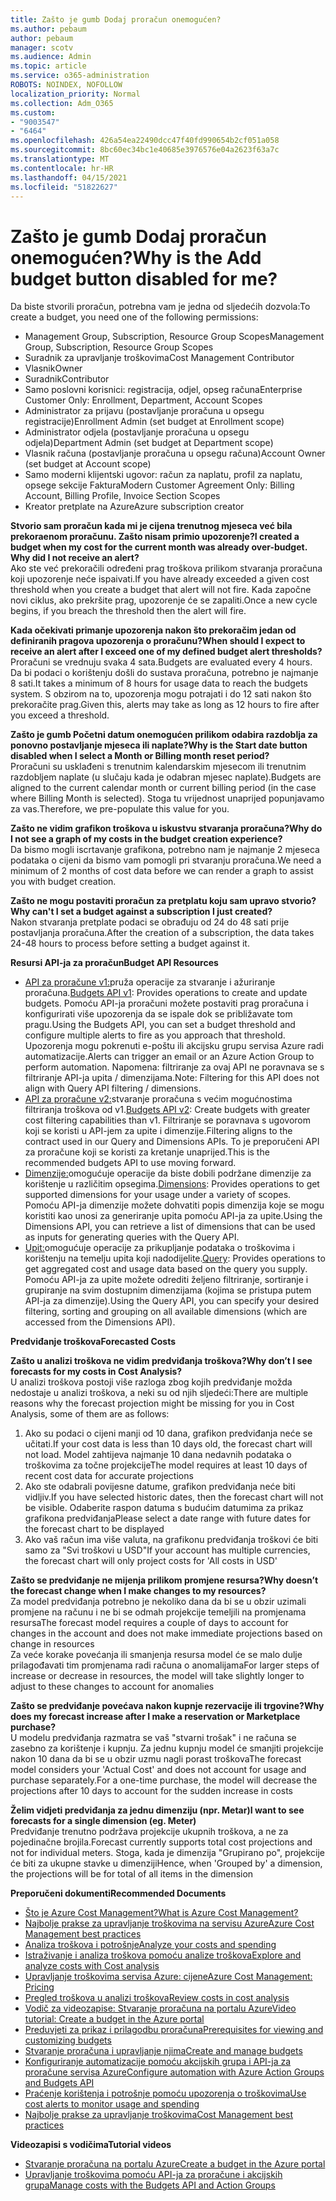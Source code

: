 ```yaml
---
title: Zašto je gumb Dodaj proračun onemogućen?
ms.author: pebaum
author: pebaum
manager: scotv
ms.audience: Admin
ms.topic: article
ms.service: o365-administration
ROBOTS: NOINDEX, NOFOLLOW
localization_priority: Normal
ms.collection: Adm_O365
ms.custom:
- "9003547"
- "6464"
ms.openlocfilehash: 426a54ea22490dcc47f40fd990654b2cf051a058
ms.sourcegitcommit: 8bc60ec34bc1e40685e3976576e04a2623f63a7c
ms.translationtype: MT
ms.contentlocale: hr-HR
ms.lasthandoff: 04/15/2021
ms.locfileid: "51822627"
---
```

# <a name="why-is-the-add-budget-button-disabled-for-me"></a><span data-ttu-id="9cec1-102">Zašto je gumb Dodaj proračun onemogućen?</span><span class="sxs-lookup"><span data-stu-id="9cec1-102">Why is the Add budget button disabled for me?</span></span>

<span data-ttu-id="9cec1-103">Da biste stvorili proračun, potrebna vam je jedna od sljedećih dozvola:</span><span class="sxs-lookup"><span data-stu-id="9cec1-103">To create a budget, you need one of the following permissions:</span></span>

- <span data-ttu-id="9cec1-104">Management Group, Subscription, Resource Group Scopes</span><span class="sxs-lookup"><span data-stu-id="9cec1-104">Management Group, Subscription, Resource Group Scopes</span></span>
- <span data-ttu-id="9cec1-105">Suradnik za upravljanje troškovima</span><span class="sxs-lookup"><span data-stu-id="9cec1-105">Cost Management Contributor</span></span>
- <span data-ttu-id="9cec1-106">Vlasnik</span><span class="sxs-lookup"><span data-stu-id="9cec1-106">Owner</span></span>
- <span data-ttu-id="9cec1-107">Suradnik</span><span class="sxs-lookup"><span data-stu-id="9cec1-107">Contributor</span></span>
- <span data-ttu-id="9cec1-108">Samo poslovni korisnici: registracija, odjel, opseg računa</span><span class="sxs-lookup"><span data-stu-id="9cec1-108">Enterprise Customer Only: Enrollment, Department, Account Scopes</span></span>
- <span data-ttu-id="9cec1-109">Administrator za prijavu (postavljanje proračuna u opsegu registracije)</span><span class="sxs-lookup"><span data-stu-id="9cec1-109">Enrollment Admin (set budget at Enrollment scope)</span></span>
- <span data-ttu-id="9cec1-110">Administrator odjela (postavljanje proračuna u opsegu odjela)</span><span class="sxs-lookup"><span data-stu-id="9cec1-110">Department Admin (set budget at Department scope)</span></span>
- <span data-ttu-id="9cec1-111">Vlasnik računa (postavljanje proračuna u opsegu računa)</span><span class="sxs-lookup"><span data-stu-id="9cec1-111">Account Owner (set budget at Account scope)</span></span>
- <span data-ttu-id="9cec1-112">Samo moderni klijentski ugovor: račun za naplatu, profil za naplatu, opsege sekcije Faktura</span><span class="sxs-lookup"><span data-stu-id="9cec1-112">Modern Customer Agreement Only: Billing Account, Billing Profile, Invoice Section Scopes</span></span>
- <span data-ttu-id="9cec1-113">Kreator pretplate na Azure</span><span class="sxs-lookup"><span data-stu-id="9cec1-113">Azure subscription creator</span></span>

<span data-ttu-id="9cec1-114">**Stvorio sam proračun kada mi je cijena trenutnog mjeseca već bila prekoraenom proračunu. Zašto nisam primio upozorenje?**</span><span class="sxs-lookup"><span data-stu-id="9cec1-114">**I created a budget when my cost for the current month was already over-budget. Why did I not receive an alert?**</span></span>  
<span data-ttu-id="9cec1-115">Ako ste već prekoračili određeni prag troškova prilikom stvaranja proračuna koji upozorenje neće ispaivati.</span><span class="sxs-lookup"><span data-stu-id="9cec1-115">If you have already exceeded a given cost threshold when you create a budget that alert will not fire.</span></span> <span data-ttu-id="9cec1-116">Kada započne novi ciklus, ako prekršite prag, upozorenje će se zapaliti.</span><span class="sxs-lookup"><span data-stu-id="9cec1-116">Once a new cycle begins, if you breach the threshold then the alert will fire.</span></span>

<span data-ttu-id="9cec1-117">**Kada očekivati primanje upozorenja nakon što prekoračim jedan od definiranih pragova upozorenja o proračunu?**</span><span class="sxs-lookup"><span data-stu-id="9cec1-117">**When should I expect to receive an alert after I exceed one of my defined budget alert thresholds?**</span></span>  
<span data-ttu-id="9cec1-118">Proračuni se vrednuju svaka 4 sata.</span><span class="sxs-lookup"><span data-stu-id="9cec1-118">Budgets are evaluated every 4 hours.</span></span> <span data-ttu-id="9cec1-119">Da bi podaci o korištenju došli do sustava proračuna, potrebno je najmanje 8 sati.</span><span class="sxs-lookup"><span data-stu-id="9cec1-119">It takes a minimum of 8 hours for usage data to reach the budgets system.</span></span> <span data-ttu-id="9cec1-120">S obzirom na to, upozorenja mogu potrajati i do 12 sati nakon što prekoračite prag.</span><span class="sxs-lookup"><span data-stu-id="9cec1-120">Given this, alerts may take as long as 12 hours to fire after you exceed a threshold.</span></span>

<span data-ttu-id="9cec1-121">**Zašto je gumb Početni datum onemogućen prilikom odabira razdoblja za ponovno postavljanje mjeseca ili naplate?**</span><span class="sxs-lookup"><span data-stu-id="9cec1-121">**Why is the Start date button disabled when I select a Month or Billing month reset period?**</span></span>  
<span data-ttu-id="9cec1-122">Proračuni su usklađeni s trenutnim kalendarskim mjesecom ili trenutnim razdobljem naplate (u slučaju kada je odabran mjesec naplate).</span><span class="sxs-lookup"><span data-stu-id="9cec1-122">Budgets are aligned to the current calendar month or current billing period (in the case where Billing Month is selected).</span></span> <span data-ttu-id="9cec1-123">Stoga tu vrijednost unaprijed popunjavamo za vas.</span><span class="sxs-lookup"><span data-stu-id="9cec1-123">Therefore, we pre-populate this value for you.</span></span>

<span data-ttu-id="9cec1-124">**Zašto ne vidim grafikon troškova u iskustvu stvaranja proračuna?**</span><span class="sxs-lookup"><span data-stu-id="9cec1-124">**Why do I not see a graph of my costs in the budget creation experience?**</span></span>  
<span data-ttu-id="9cec1-125">Da bismo mogli iscrtavanje grafikona, potrebno nam je najmanje 2 mjeseca podataka o cijeni da bismo vam pomogli pri stvaranju proračuna.</span><span class="sxs-lookup"><span data-stu-id="9cec1-125">We need a minimum of 2 months of cost data before we can render a graph to assist you with budget creation.</span></span>

<span data-ttu-id="9cec1-126">**Zašto ne mogu postaviti proračun za pretplatu koju sam upravo stvorio?**</span><span class="sxs-lookup"><span data-stu-id="9cec1-126">**Why can't I set a budget against a subscription I just created?**</span></span>  
<span data-ttu-id="9cec1-127">Nakon stvaranja pretplate podaci se obrađuju od 24 do 48 sati prije postavljanja proračuna.</span><span class="sxs-lookup"><span data-stu-id="9cec1-127">After the creation of a subscription, the data takes 24-48 hours to process before setting a budget against it.</span></span>

<span data-ttu-id="9cec1-128">**Resursi API-ja za proračun**</span><span class="sxs-lookup"><span data-stu-id="9cec1-128">**Budget API Resources**</span></span>

- <span data-ttu-id="9cec1-129">[API za proračune v1:](https://docs.microsoft.com/rest/api/consumption/budgets?WT.mc_id=Portal-Microsoft_Azure_Support)pruža operacije za stvaranje i ažuriranje proračuna.</span><span class="sxs-lookup"><span data-stu-id="9cec1-129">[Budgets API v1](https://docs.microsoft.com/rest/api/consumption/budgets?WT.mc_id=Portal-Microsoft_Azure_Support): Provides operations to create and update budgets.</span></span> <span data-ttu-id="9cec1-130">Pomoću API-ja proračuni možete postaviti prag proračuna i konfigurirati više upozorenja da se ispale dok se približavate tom pragu.</span><span class="sxs-lookup"><span data-stu-id="9cec1-130">Using the Budgets API, you can set a budget threshold and configure multiple alerts to fire as you approach that threshold.</span></span> <span data-ttu-id="9cec1-131">Upozorenja mogu pokrenuti e-poštu ili akcijsku grupu servisa Azure radi automatizacije.</span><span class="sxs-lookup"><span data-stu-id="9cec1-131">Alerts can trigger an email or an Azure Action Group to perform automation.</span></span> <span data-ttu-id="9cec1-132">Napomena: filtriranje za ovaj API ne poravnava se s filtriranje API-ja upita / dimenzijama.</span><span class="sxs-lookup"><span data-stu-id="9cec1-132">Note: Filtering for this API does not align with Query API filtering / dimensions.</span></span>
- <span data-ttu-id="9cec1-133">[API za proračune v2:](https://github.com/Azure/azure-rest-api-specs/blob/master/specification/cost-management/resource-manager/Microsoft.CostManagement/preview/2019-04-01-preview/examples/CreateOrUpdateBudget.json)stvaranje proračuna s većim mogućnostima filtriranja troškova od v1.</span><span class="sxs-lookup"><span data-stu-id="9cec1-133">[Budgets API v2](https://github.com/Azure/azure-rest-api-specs/blob/master/specification/cost-management/resource-manager/Microsoft.CostManagement/preview/2019-04-01-preview/examples/CreateOrUpdateBudget.json): Create budgets with greater cost filtering capabilities than v1.</span></span> <span data-ttu-id="9cec1-134">Filtriranje se poravnava s ugovorom koji se koristi u API-jem za upite i dimenzije.</span><span class="sxs-lookup"><span data-stu-id="9cec1-134">Filtering aligns to the contract used in our Query and Dimensions APIs.</span></span> <span data-ttu-id="9cec1-135">To je preporučeni API za proračune koji se koristi za kretanje unaprijed.</span><span class="sxs-lookup"><span data-stu-id="9cec1-135">This is the recommended budgets API to use moving forward.</span></span>
- <span data-ttu-id="9cec1-136">[Dimenzije:](https://docs.microsoft.com/rest/api/cost-management/dimensions?WT.mc_id=Portal-Microsoft_Azure_Support)omogućuje operacije da biste dobili podržane dimenzije za korištenje u različitim opsegima.</span><span class="sxs-lookup"><span data-stu-id="9cec1-136">[Dimensions](https://docs.microsoft.com/rest/api/cost-management/dimensions?WT.mc_id=Portal-Microsoft_Azure_Support): Provides operations to get supported dimensions for your usage under a variety of scopes.</span></span> <span data-ttu-id="9cec1-137">Pomoću API-ja dimenzije možete dohvatiti popis dimenzija koje se mogu koristiti kao unosi za generiranje upita pomoću API-ja za upite.</span><span class="sxs-lookup"><span data-stu-id="9cec1-137">Using the Dimensions API, you can retrieve a list of dimensions that can be used as inputs for generating queries with the Query API.</span></span>
- <span data-ttu-id="9cec1-138">[Upit:](https://docs.microsoft.com/rest/api/cost-management/query?WT.mc_id=Portal-Microsoft_Azure_Support)omogućuje operacije za prikupljanje podataka o troškovima i korištenju na temelju upita koji nadodijelite.</span><span class="sxs-lookup"><span data-stu-id="9cec1-138">[Query](https://docs.microsoft.com/rest/api/cost-management/query?WT.mc_id=Portal-Microsoft_Azure_Support): Provides operations to get aggregated cost and usage data based on the query you supply.</span></span> <span data-ttu-id="9cec1-139">Pomoću API-ja za upite možete odrediti željeno filtriranje, sortiranje i grupiranje na svim dostupnim dimenzijama (kojima se pristupa putem API-ja za dimenzije).</span><span class="sxs-lookup"><span data-stu-id="9cec1-139">Using the Query API, you can specify your desired filtering, sorting and grouping on all available dimensions (which are accessed from the Dimensions API).</span></span>

<span data-ttu-id="9cec1-140">**Predviđanje troškova**</span><span class="sxs-lookup"><span data-stu-id="9cec1-140">**Forecasted Costs**</span></span>

<span data-ttu-id="9cec1-141">**Zašto u analizi troškova ne vidim predviđanja troškova?**</span><span class="sxs-lookup"><span data-stu-id="9cec1-141">**Why don’t I see forecasts for my costs in Cost Analysis?**</span></span>  
<span data-ttu-id="9cec1-142">U analizi troškova postoji više razloga zbog kojih predviđanje možda nedostaje u analizi troškova, a neki su od njih sljedeći:</span><span class="sxs-lookup"><span data-stu-id="9cec1-142">There are multiple reasons why the forecast projection might be missing for you in Cost Analysis, some of them are as follows:</span></span>

1. <span data-ttu-id="9cec1-143">Ako su podaci o cijeni manji od 10 dana, grafikon predviđanja neće se učitati.</span><span class="sxs-lookup"><span data-stu-id="9cec1-143">If your cost data is less than 10 days old, the forecast chart will not load.</span></span> <span data-ttu-id="9cec1-144">Model zahtijeva najmanje 10 dana nedavnih podataka o troškovima za točne projekcije</span><span class="sxs-lookup"><span data-stu-id="9cec1-144">The model requires at least 10 days of recent cost data for accurate projections</span></span>
2. <span data-ttu-id="9cec1-145">Ako ste odabrali povijesne datume, grafikon predviđanja neće biti vidljiv.</span><span class="sxs-lookup"><span data-stu-id="9cec1-145">If you have selected historic dates, then the forecast chart will not be visible.</span></span> <span data-ttu-id="9cec1-146">Odaberite raspon datuma s budućim datumima za prikaz grafikona predviđanja</span><span class="sxs-lookup"><span data-stu-id="9cec1-146">Please select a date range with future dates for the forecast chart to be displayed</span></span>
3. <span data-ttu-id="9cec1-147">Ako vaš račun ima više valuta, na grafikonu predviđanja troškovi će biti samo za "Svi troškovi u USD"</span><span class="sxs-lookup"><span data-stu-id="9cec1-147">If your account has multiple currencies, the forecast chart will only project costs for 'All costs in USD'</span></span>

<span data-ttu-id="9cec1-148">**Zašto se predviđanje ne mijenja prilikom promjene resursa?**</span><span class="sxs-lookup"><span data-stu-id="9cec1-148">**Why doesn’t the forecast change when I make changes to my resources?**</span></span>  
<span data-ttu-id="9cec1-149">Za model predviđanja potrebno je nekoliko dana da bi se u obzir uzimali promjene na računu i ne bi se odmah projekcije temeljili na promjenama resursa</span><span class="sxs-lookup"><span data-stu-id="9cec1-149">The forecast model requires a couple of days to account for changes in the account and does not make immediate projections based on change in resources</span></span>  
<span data-ttu-id="9cec1-150">Za veće korake povećanja ili smanjenja resursa model će se malo dulje prilagođavati tim promjenama radi računa o anomalijama</span><span class="sxs-lookup"><span data-stu-id="9cec1-150">For larger steps of increase or decrease in resources, the model will take slightly longer to adjust to these changes to account for anomalies</span></span>

<span data-ttu-id="9cec1-151">**Zašto se predviđanje povećava nakon kupnje rezervacije ili trgovine?**</span><span class="sxs-lookup"><span data-stu-id="9cec1-151">**Why does my forecast increase after I make a reservation or Marketplace purchase?**</span></span>  
<span data-ttu-id="9cec1-152">U modelu predviđanja razmatra se vaš "stvarni trošak" i ne računa se zasebno za korištenje i kupnju. Za jednu kupnju model će smanjiti projekcije nakon 10 dana da bi se u obzir uzmu nagli porast troškova</span><span class="sxs-lookup"><span data-stu-id="9cec1-152">The forecast model considers your 'Actual Cost' and does not account for usage and purchase separately.For a one-time purchase, the model will decrease the projections after 10 days to account for the sudden increase in costs</span></span>

<span data-ttu-id="9cec1-153">**Želim vidjeti predviđanja za jednu dimenziju (npr. Metar)**</span><span class="sxs-lookup"><span data-stu-id="9cec1-153">**I want to see forecasts for a single dimension (eg. Meter)**</span></span>  
<span data-ttu-id="9cec1-154">Predviđanje trenutno podržava projekcije ukupnih troškova, a ne za pojedinačne brojila.</span><span class="sxs-lookup"><span data-stu-id="9cec1-154">Forecast currently supports total cost projections and not for individual meters.</span></span> <span data-ttu-id="9cec1-155">Stoga, kada je dimenzija "Grupirano po", projekcije će biti za ukupne stavke u dimenziji</span><span class="sxs-lookup"><span data-stu-id="9cec1-155">Hence, when 'Grouped by' a dimension, the projections will be for total of all items in the dimension</span></span>

<span data-ttu-id="9cec1-156">**Preporučeni dokumenti**</span><span class="sxs-lookup"><span data-stu-id="9cec1-156">**Recommended Documents**</span></span>

- [<span data-ttu-id="9cec1-157">Što je Azure Cost Management?</span><span class="sxs-lookup"><span data-stu-id="9cec1-157">What is Azure Cost Management?</span></span>](https://docs.microsoft.com/azure/cost-management/overview-cost-mgt?WT.mc_id=Portal-Microsoft_Azure_Support)
- [<span data-ttu-id="9cec1-158">Najbolje prakse za upravljanje troškovima na servisu Azure</span><span class="sxs-lookup"><span data-stu-id="9cec1-158">Azure Cost Management best practices</span></span>](https://docs.microsoft.com/azure/cost-management/cost-mgt-best-practices?WT.mc_id=Portal-Microsoft_Azure_Support)
- [<span data-ttu-id="9cec1-159">Analiza troškova i potrošnje</span><span class="sxs-lookup"><span data-stu-id="9cec1-159">Analyze your costs and spending</span></span>](https://docs.microsoft.com/azure/cost-management/quick-acm-cost-analysis?WT.mc_id=Portal-Microsoft_Azure_Support)
- [<span data-ttu-id="9cec1-160">Istraživanje i analiza troškova pomoću analize troškova</span><span class="sxs-lookup"><span data-stu-id="9cec1-160">Explore and analyze costs with Cost analysis</span></span>](https://docs.microsoft.com/azure/cost-management/quick-acm-cost-analysis?WT.mc_id=Portal-Microsoft_Azure_Support)
- [<span data-ttu-id="9cec1-161">Upravljanje troškovima servisa Azure: cijene</span><span class="sxs-lookup"><span data-stu-id="9cec1-161">Azure Cost Management: Pricing</span></span>](https://azure.microsoft.com/services/cost-management/#pricing)
- [<span data-ttu-id="9cec1-162">Pregled troškova u analizi troškova</span><span class="sxs-lookup"><span data-stu-id="9cec1-162">Review costs in cost analysis</span></span>](https://docs.microsoft.com/azure/cost-management-billing/costs/quick-acm-cost-analysis?WT.mc_id=Portal-Microsoft_Azure_Support#review-costs-in-cost-analysis)
- [<span data-ttu-id="9cec1-163">Vodič za videozapise: Stvaranje proračuna na portalu Azure</span><span class="sxs-lookup"><span data-stu-id="9cec1-163">Video tutorial: Create a budget in the Azure portal</span></span>](https://www.youtube.com/watch?v=ExIVG_Gr45A&t=4s)
- [<span data-ttu-id="9cec1-164">Preduvjeti za prikaz i prilagodbu proračuna</span><span class="sxs-lookup"><span data-stu-id="9cec1-164">Prerequisites for viewing and customizing budgets</span></span>](https://docs.microsoft.com/azure/cost-management-billing/costs/tutorial-acm-create-budgets?WT.mc_id=Portal-Microsoft_Azure_Support#prerequisites)
- [<span data-ttu-id="9cec1-165">Stvaranje proračuna i upravljanje njima</span><span class="sxs-lookup"><span data-stu-id="9cec1-165">Create and manage budgets</span></span>](https://docs.microsoft.com/azure/cost-management-billing/costs/tutorial-acm-create-budgets?WT.mc_id=Portal-Microsoft_Azure_Support#create-a-budget-in-the-azure-portal)
- [<span data-ttu-id="9cec1-166">Konfiguriranje automatizacije pomoću akcijskih grupa i API-ja za proračune servisa Azure</span><span class="sxs-lookup"><span data-stu-id="9cec1-166">Configure automation with Azure Action Groups and Budgets API</span></span>](https://docs.microsoft.com/azure/cost-management/tutorial-acm-create-budgets?WT.mc_id=Portal-Microsoft_Azure_Support#trigger-an-action-group)
- [<span data-ttu-id="9cec1-167">Praćenje korištenja i potrošnje pomoću upozorenja o troškovima</span><span class="sxs-lookup"><span data-stu-id="9cec1-167">Use cost alerts to monitor usage and spending</span></span>](https://docs.microsoft.com/azure/cost-management/cost-mgt-alerts-monitor-usage-spending?WT.mc_id=Portal-Microsoft_Azure_Support)
- [<span data-ttu-id="9cec1-168">Najbolje prakse za upravljanje troškovima</span><span class="sxs-lookup"><span data-stu-id="9cec1-168">Cost Management best practices</span></span>](https://docs.microsoft.com/azure/cost-management/cost-mgt-best-practices?WT.mc_id=Portal-Microsoft_Azure_Support)  

<span data-ttu-id="9cec1-169">**Videozapisi s vodičima**</span><span class="sxs-lookup"><span data-stu-id="9cec1-169">**Tutorial videos**</span></span>

- [<span data-ttu-id="9cec1-170">Stvaranje proračuna na portalu Azure</span><span class="sxs-lookup"><span data-stu-id="9cec1-170">Create a budget in the Azure portal</span></span>](https://go.microsoft.com/fwlink/?linkid=2146761)
- [<span data-ttu-id="9cec1-171">Upravljanje troškovima pomoću API-ja za proračune i akcijskih grupa</span><span class="sxs-lookup"><span data-stu-id="9cec1-171">Manage costs with the Budgets API and Action Groups</span></span>](https://go.microsoft.com/fwlink/?linkid=2147038)